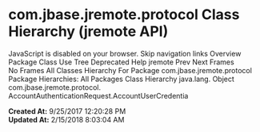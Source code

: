 # com.jbase.jremote.protocol Class Hierarchy (jremote   API)

JavaScript is disabled on your browser. Skip navigation links Overview Package Class Use Tree Deprecated Help jremote Prev Next Frames No Frames All Classes Hierarchy For Package com.jbase.jremote.protocol Package Hierarchies: All Packages Class Hierarchy java.lang. Object com.jbase.jremote.protocol. AccountAuthenticationRequest.AccountUserCredentia  

**Created At:** 9/25/2017 12:20:28 PM  
**Updated At:** 2/15/2018 8:03:04 AM  

